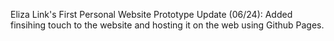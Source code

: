 Eliza Link's First Personal Website Prototype
Update (06/24): Added finsihing touch to the website and hosting it on the web using Github Pages.
